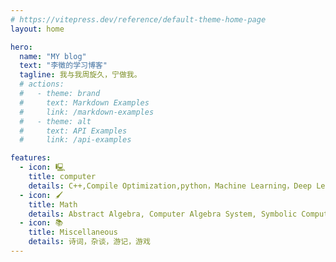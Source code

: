 ```yaml
---
# https://vitepress.dev/reference/default-theme-home-page
layout: home

hero:
  name: "MY blog"
  text: "李徵的学习博客"
  tagline: 我与我周旋久，宁做我。
  # actions:
  #   - theme: brand
  #     text: Markdown Examples
  #     link: /markdown-examples
  #   - theme: alt
  #     text: API Examples
  #     link: /api-examples

features:
  - icon: 🖳
    title: computer
    details: C++,Compile Optimization,python，Machine Learning，Deep Learning
  - icon: 🖌
    title: Math
    details: Abstract Algebra, Computer Algebra System, Symbolic Computation
  - icon: 📚
    title: Miscellaneous
    details: 诗词，杂谈，游记，游戏
---
```


